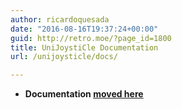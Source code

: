 ```yaml
---
author: ricardoquesada
date: "2016-08-16T19:37:24+00:00"
guid: http://retro.moe/?page_id=1800
title: UniJoystiCle Documentation
url: /unijoysticle/docs/

---
```

- **Documentation [moved here](https://github.com/ricardoquesada/unijoysticle/blob/master/DOCUMENTATION.md)**
